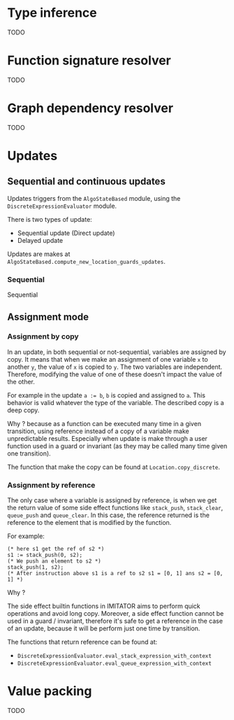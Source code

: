 # Type inference

TODO

# Function signature resolver

TODO

# Graph dependency resolver

TODO

# Updates

## Sequential and continuous updates

Updates triggers from the `AlgoStateBased` module, using the `DiscreteExpressionEvaluator` module.

There is two types of update:

 - Sequential update (Direct update)
 - Delayed update

Updates are makes at `AlgoStateBased.compute_new_location_guards_updates`.

### Sequential

Sequential

## Assignment mode

### Assignment by copy

In an update, in both sequential or not-sequential, variables are assigned by copy. It means that when we make an assignment of one variable `x` to another `y`, the value of `x` is copied to `y`. The two variables are independent. Therefore, modifying the value of one of these doesn't impact the value of the other.

For example in the update `a := b`, `b` is copied and assigned to `a`. This behavior is valid whatever the type of the variable.
The described copy is a deep copy.

Why ? because as a function can be executed many time in a given transition, using reference instead of a copy of a variable make unpredictable results. Especially when update is make through a user function used in a guard or invariant (as they may be called many time given one transition).

The function that make the copy can be found at `Location.copy_discrete`.

### Assignment by reference

The only case where a variable is assigned by reference, is when we get the return value of some side effect functions like `stack_push`, `stack_clear`, `queue_push` and `queue_clear`. In this case, the reference returned is the reference to the element that is modified by the function.

For example:

```
(* here s1 get the ref of s2 *)
s1 := stack_push(0, s2);
(* We push an element to s2 *)
stack_push(1, s2);
(* After instruction above s1 is a ref to s2 s1 = [0, 1] ans s2 = [0, 1] *)
```

Why ?

The side effect builtin functions in IMITATOR aims to perform quick operations and avoid long copy. Moreover, a side effect function cannot be used in a guard / invariant, therefore it's safe to get a reference in the case of an update, because it will be perform just one time by transition.

The functions that return reference can be found at:

 - `DiscreteExpressionEvaluator.eval_stack_expression_with_context`
 - `DiscreteExpressionEvaluator.eval_queue_expression_with_context`

# Value packing

TODO
